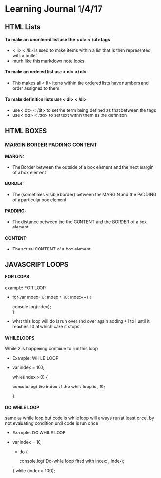 # Learning Journal 1/4/17

## HTML Lists

#### To make an unordered list use the < ul> < /ul> tags

- < li> < /li> is used to make items within a list that is then represented with a bullet
- much like this markdown note looks

#### To make an ordered list use < ol> </ ol>
- This makes all < li> items within the ordered lists have numbers and order assigned to them

#### To make definition lists use < dl> < /dl>
- use < dt> < /dt> to set the term being defined as that between the tags
- use < dd> < /dd> to set text within them as the definition

## HTML BOXES

### MARGIN BORDER PADDING CONTENT

#### MARGIN:
- The Border between the outside of a box element and the next margin of a box element

#### BORDER:
- The (sometimes visible border) between the MARGIN and the PADDING of a particular box element

#### PADDING:
- The distance between the the CONTENT and the BORDER of a box element

#### CONTENT:
- The actual CONTENT of a box element

## JAVASCRIPT LOOPS

#### FOR LOOPS

example: FOR LOOP
- for(var index= 0; index < 10; index++)
{

  console.log(index);  
}

- what this loop will do is run over and over again adding +1 to i until it reaches 10 at which case it stops

#### WHILE LOOPS

While X is happening continue to run this loop
- Example: WHILE LOOP
- var index = 100;

  while(index > 0) {

    console.log('the index of the while loop is', 0);

  }

#### DO WHILE LOOP

same as while loop but code is while loop will always run at least once, by not evaluating condition until code is run once
- Example: DO WHILE LOOP
- var index = 10;
  - do {

    console.log('Do-while loop fired with index:', index);

  } while (index > 100);
